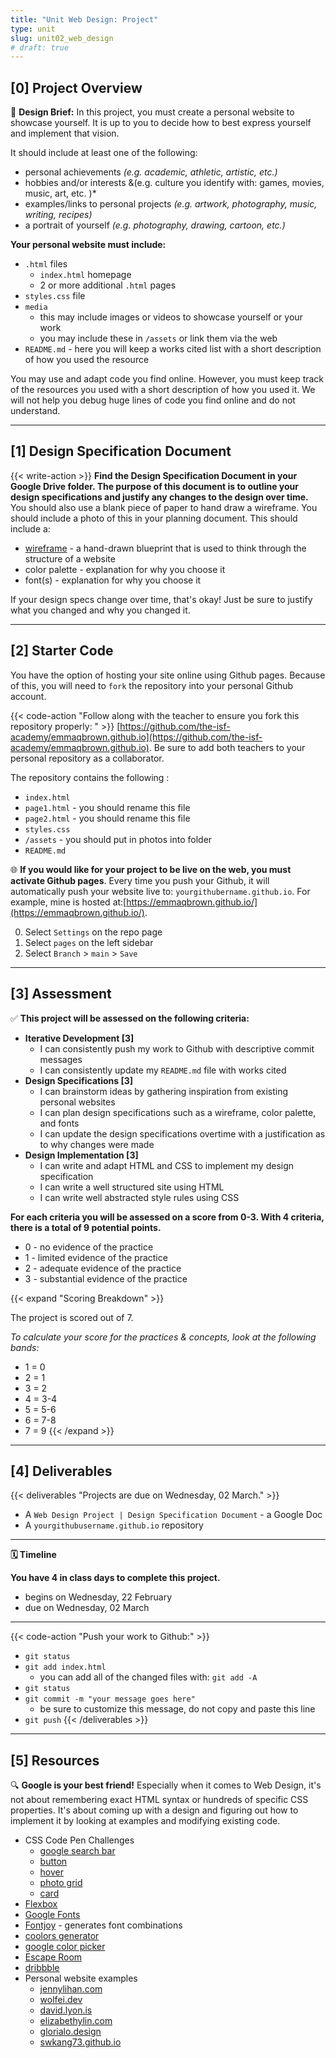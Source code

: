 ```yaml
---
title: "Unit Web Design: Project"
type: unit
slug: unit02_web_design
# draft: true
---
```



## [0] Project Overview

🎨 **Design Brief:** In this project, you must create a personal website to showcase yourself. It is up to you to decide how to best express yourself and implement that vision. 

It should include at least one of the following:

- personal achievements *(e.g. academic, athletic, artistic, etc.)*
- hobbies and/or interests &(e.g. culture you identify with: games, movies, music, art, etc. )*
- examples/links to personal projects *(e.g. artwork, photography, music, writing, recipes)*
- a portrait of yourself *(e.g. photography, drawing, cartoon, etc.)*


**Your personal website must include:**
- `.html` files
    - `index.html` homepage
    - 2 or more additional `.html` pages 
- `styles.css` file
- `media`
    - this may include images or videos to showcase yourself or your work
    - you may include these in `/assets` or link them via the web
- `README.md` - here you will keep a works cited list with a short description of how you used the resource

You may use and adapt code you find online. However, you must keep track of the resources you used with a short description of how you used it. We will not help you debug huge lines of code you find online and do not understand.


---

## [1] Design Specification Document


{{< write-action >}} **Find the Design Specification Document in your Google Drive folder. The purpose of this document is to outline your design specifications and justify any changes to the design over time.** You should also use a blank piece of paper to hand draw  a wireframe. You should include a photo of this in your planning document. This should include a:

- [wireframe](https://balsamiq.com/learn/articles/what-are-wireframes/#:~:text=A%20wireframe%20is%20a%20schematic,or%20website%20you're%20building.) - a hand-drawn blueprint that is used to think through the structure of a website 
- color palette - explanation for why you choose it
- font(s) - explanation for why you choose it

If your design specs change over time, that's okay! Just be sure to justify what you changed and why you changed it.

---

## [2] Starter Code

You have the option of hosting your site online using Github pages. Because of this, you will need to `fork` the repository into your personal Github account. 

{{< code-action "Follow along with the teacher to ensure you fork this repository properly: " >}} [https://github.com/the-isf-academy/emmaqbrown.github.io](https://github.com/the-isf-academy/emmaqbrown.github.io). Be sure to add both teachers to your personal repository as a collaborator. 

The repository contains the following :
- `index.html`
- `page1.html` - you should rename this file
- `page2.html` - you should rename this file
- `styles.css`
- `/assets` - you should put in photos into folder 
- `README.md`

🌐 **If you would like for your project to be live on the web, you must activate Github pages**. Every time you push your Github, it will automatically push your website live to: `yourgithubername.github.io`. For example, mine is hosted at:[https://emmaqbrown.github.io/](https://emmaqbrown.github.io/).

0. Select `Settings` on the repo page
0. Select `pages` on the left sidebar
0. Select `Branch` > `main` > `Save`


---



## [3] Assessment


✅  **This project will be assessed on the following criteria:**
- **Iterative Development [3]**
    - I can consistently push my work to Github with descriptive commit messages
    - I can consistently update my `README.md` file with works cited 
- **Design Specifications [3]**
    - I can brainstorm ideas by gathering inspiration from existing personal websites
    - I can plan design specifications such as a wireframe, color palette, and fonts 
    - I can update the design specifications overtime with a justification as to why changes were made
- **Design Implementation [3]**
    - I can write and adapt HTML and CSS to implement my design specification
    - I can write a well structured site using HTML
    - I can write well abstracted style rules using CSS 


**For each criteria you will be assessed on a score from 0-3. With 4 criteria, there is a total of 9 potential points.** 
- 0 - no evidence of the practice
- 1 - limited evidence of the practice
- 2 - adequate evidence of the practice
- 3 - substantial evidence of the practice

{{< expand "Scoring Breakdown" >}}

The project is scored out of 7. 

*To calculate your score for the practices & concepts, look at the following bands:*

- 1 = 0
- 2 = 1
- 3 = 2
- 4 = 3-4
- 5 = 5-6
- 6 = 7-8
- 7 = 9
{{< /expand >}}


---

## [4] Deliverables

{{< deliverables  "Projects are due on Wednesday, 02 March." >}}

- A `Web Design Project | Design Specification Document` - a Google Doc
- A `yourgithubusername.github.io` repository 

---

**🗓️ Timeline**

**You have 4 in class days to complete this project.**

- begins on Wednesday, 22 February 
- due on Wednesday, 02 March

---

{{< code-action "Push your work to Github:" >}}
- `git status`
- `git add index.html`
    - you can add all of the changed files with: `git add -A`
- `git status`
- `git commit -m "your message goes here"`
    - be sure to customize this message, do not copy and paste this line
- `git push`
{{< /deliverables >}}

---

## [5] Resources

🔍 **Google is your best friend!** Especially when it comes to Web Design, it's not about remembering exact HTML syntax or hundreds of specific CSS properties. It's about coming up with a design and figuring out how to implement it by looking at examples and modifying existing code.

- CSS Code Pen Challenges
    - [google search bar](bit.ly/cs10_css_challenge)
    - [button](bit.ly/css_challenge_button)
    - [hover](https://codepen.io/eqbrown/pen/mdGeZdy)
    - [photo grid](bit.ly/css_challenge_photogrid)
    - [card](bit.ly/css_challenge_card)
- [Flexbox](https://css-tricks.com/snippets/css/a-guide-to-flexbox/)
- [Google Fonts](https://fonts.google.com/)
- [Fontjoy](https://fontjoy.com/) - generates font combinations
- [coolors generator](https://coolors.co/generate)
- [google color picker](https://g.co/kgs/aHdDB9)
- [Escape Room](https://escape.wolfie.dev/)
- [dribbble](https://dribbble.com/shots/popular/web-design)
- Personal website examples
    - [jennylihan.com](https://jennylihan.com/)
    - [wolfei.dev](https://wolfie.dev/)
    - [david.lyon.is](https://david.lyon.is/)
    - [elizabethylin.com](https://www.elizabethylin.com/)
    - [glorialo.design](https://www.glorialo.design/)
    - [swkang73.github.io](https://swkang73.github.io/#home)



